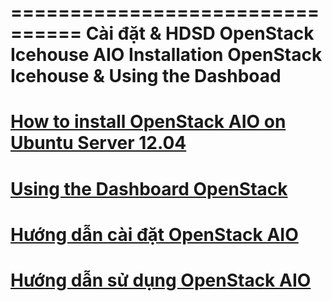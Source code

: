 ================================
Cài đặt & HDSD OpenStack Icehouse AIO
Installation OpenStack Icehouse & Using the Dashboad
================================


[How to install OpenStack AIO on Ubuntu Server 12.04](hd-caidat-openstack-icehouse-aio.rst)
=========================================

[Using the Dashboard OpenStack ](hd-sudung-openstack-icehouse-aio.rst)
=========================================


[Hướng dẫn cài đặt OpenStack AIO](hd-caidat-openstack-icehouse-aio.rst)
=========================================


[Hướng dẫn sử dụng OpenStack AIO](hd-sudung-openstack-icehouse-aio.rst)
=========================================

